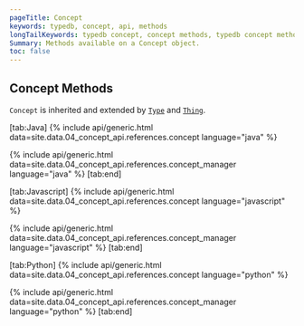 ```yaml
---
pageTitle: Concept
keywords: typedb, concept, api, methods
longTailKeywords: typedb concept, concept methods, typedb concept methods
Summary: Methods available on a Concept object.
toc: false
---
```


## Concept Methods
`Concept` is inherited and extended by [`Type`](/docs/concept-api/type) and [`Thing`](../05-concept-api/04-thing.md).

<div class="tabs light" data-no-parse>

[tab:Java]
{% include api/generic.html data=site.data.04_concept_api.references.concept language="java" %}

{% include api/generic.html data=site.data.04_concept_api.references.concept_manager language="java" %}
[tab:end]

[tab:Javascript]
{% include api/generic.html data=site.data.04_concept_api.references.concept language="javascript" %}

{% include api/generic.html data=site.data.04_concept_api.references.concept_manager language="javascript" %}
[tab:end]

[tab:Python]
{% include api/generic.html data=site.data.04_concept_api.references.concept language="python" %}

{% include api/generic.html data=site.data.04_concept_api.references.concept_manager language="python" %}
[tab:end]

</div>
